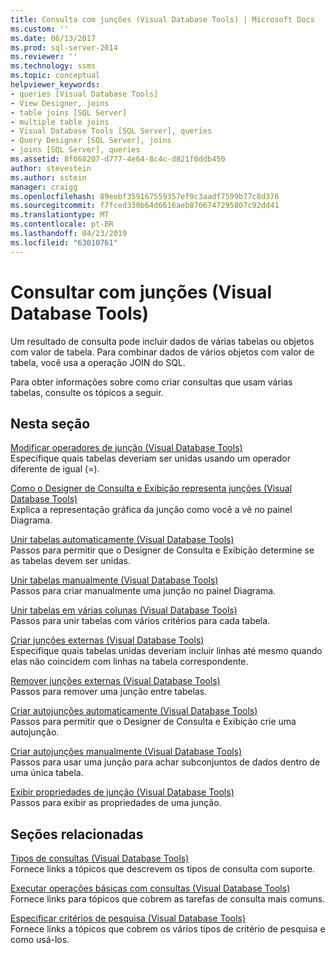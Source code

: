 ```yaml
---
title: Consulta com junções (Visual Database Tools) | Microsoft Docs
ms.custom: ''
ms.date: 06/13/2017
ms.prod: sql-server-2014
ms.reviewer: ''
ms.technology: ssms
ms.topic: conceptual
helpviewer_keywords:
- queries [Visual Database Tools]
- View Designer, joins
- table joins [SQL Server]
- multiple table joins
- Visual Database Tools [SQL Server], queries
- Query Designer [SQL Server], joins
- joins [SQL Server], queries
ms.assetid: 8f068207-d777-4e64-8c4c-d821f0ddb450
author: stevestein
ms.author: sstein
manager: craigg
ms.openlocfilehash: 89eebf359167559357ef9c3aadf7599b77c8d376
ms.sourcegitcommit: f7fced330b64d6616aeb8766747295807c92dd41
ms.translationtype: MT
ms.contentlocale: pt-BR
ms.lasthandoff: 04/23/2019
ms.locfileid: "63010761"
---
```

# <a name="query-with-joins-visual-database-tools"></a>Consultar com junções (Visual Database Tools)
  Um resultado de consulta pode incluir dados de várias tabelas ou objetos com valor de tabela. Para combinar dados de vários objetos com valor de tabela, você usa a operação JOIN do SQL.  
  
 Para obter informações sobre como criar consultas que usam várias tabelas, consulte os tópicos a seguir.  
  
## <a name="in-this-section"></a>Nesta seção  
 [Modificar operadores de junção &#40;Visual Database Tools&#41;](visual-database-tools.md)  
 Especifique quais tabelas deveriam ser unidas usando um operador diferente de igual (=).  
  
 [Como o Designer de Consulta e Exibição representa junções &#40;Visual Database Tools&#41;](how-the-query-and-view-designer-represents-joins-visual-database-tools.md)  
 Explica a representação gráfica da junção como você a vê no painel Diagrama.  
  
 [Unir tabelas automaticamente &#40;Visual Database Tools&#41;](join-tables-automatically-visual-database-tools.md)  
 Passos para permitir que o Designer de Consulta e Exibição determine se as tabelas devem ser unidas.  
  
 [Unir tabelas manualmente &#40;Visual Database Tools&#41;](join-tables-manually-visual-database-tools.md)  
 Passos para criar manualmente uma junção no painel Diagrama.  
  
 [Unir tabelas em várias colunas &#40;Visual Database Tools&#41;](join-tables-on-multiple-columns-visual-database-tools.md)  
 Passos para unir tabelas com vários critérios para cada tabela.  
  
 [Criar junções externas &#40;Visual Database Tools&#41;](create-outer-joins-visual-database-tools.md)  
 Especifique quais tabelas unidas deveriam incluir linhas até mesmo quando elas não coincidem com linhas na tabela correspondente.  
  
 [Remover junções externas &#40;Visual Database Tools&#41;](remove-joins-visual-database-tools.md)  
 Passos para remover uma junção entre tabelas.  
  
 [Criar autojunções automaticamente &#40;Visual Database Tools&#41;](create-self-joins-automatically-visual-database-tools.md)  
 Passos para permitir que o Designer de Consulta e Exibição crie uma autojunção.  
  
 [Criar autojunções manualmente &#40;Visual Database Tools&#41;](create-self-joins-manually-visual-database-tools.md)  
 Passos para usar uma junção para achar subconjuntos de dados dentro de uma única tabela.  
  
 [Exibir propriedades de junção &#40;Visual Database Tools&#41;](view-join-properties-visual-database-tools.md)  
 Passos para exibir as propriedades de uma junção.  
  
## <a name="related-sections"></a>Seções relacionadas  
 [Tipos de consultas &#40;Visual Database Tools&#41;](types-of-queries-visual-database-tools.md)  
 Fornece links a tópicos que descrevem os tipos de consulta com suporte.  
  
 [Executar operações básicas com consultas &#40;Visual Database Tools&#41;](perform-basic-operations-with-queries-visual-database-tools.md)  
 Fornece links para tópicos que cobrem as tarefas de consulta mais comuns.  
  
 [Especificar critérios de pesquisa &#40;Visual Database Tools&#41;](specify-search-criteria-visual-database-tools.md)  
 Fornece links a tópicos que cobrem os vários tipos de critério de pesquisa e como usá-los.  
  
  
